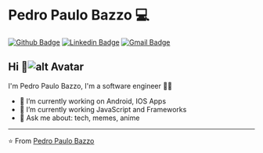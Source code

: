 # Pedro Paulo Bazzo 💻

[![Github Badge](https://img.shields.io/badge/-Github-000?style=flat-square&logo=Github&logoColor=white&link=https://github.com/pedropbazzo)](https://github.com/pedropbazzo)
[![Linkedin Badge](https://img.shields.io/badge/-LinkedIn-blue?style=flat-square&logo=Linkedin&logoColor=white&link=https://www.linkedin.com/in/pedropbazzo/)](https://www.linkedin.com/in/pedropbazzo/)
[![Gmail Badge](https://img.shields.io/badge/-Gmail-c14438?style=flat-square&logo=Gmail&logoColor=white&link=mailto:pedropbazzo@gmail.com)](mailto:pedropbazzo@gmail.com)

## Hi 👋![alt Avatar](https://github.com/pedropbazzo/octahub/blob/master/octocat.png=100x20)

I'm Pedro Paulo Bazzo, I'm a software engineer  👨‍💻

- 🔭 I’m currently working on Android, IOS Apps
- 🌱  I’m currently working JavaScript and Frameworks
- 💬 Ask me about: tech, memes, anime

---
⭐️ From [Pedro Paulo Bazzo](https://github.com/pedropbazzo)
